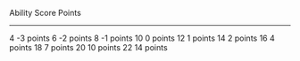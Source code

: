 Ability Score      Points 
-------------- ----------
4               -3 points 
6               -2 points 
8               -1 points 
10               0 points 
12               1 points 
14               2 points 
16               4 points 
18               7 points 
20              10 points 
22              14 points   